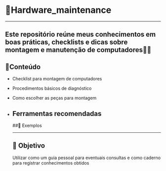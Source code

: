 # 🔧Hardware_maintenance
---
Este repositório reúne meus conhecimentos em boas práticas, checklists e dicas sobre **montagem e manutenção de computadores**👨‍💻
---
## 📑Conteúdo
- Checklist para montagem de computadores
- Procedimentos básicos de diagnóstico
- Como escolher as peças para montagem
- Ferramentas recomendadas
  ---
  
  ##📸 Exemplos

  ---
  ## 🚀 Objetivo
  Utilizar como um guia pessoal para eventuais consultas e como caderno para registrar conhecimentos obtidos
